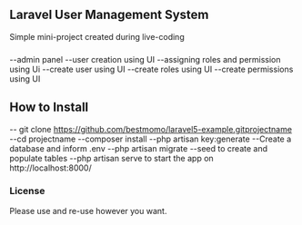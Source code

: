 ## Laravel User Management System

Simple mini-project created during live-coding

###

--admin panel
--user creation using UI
--assigning roles and permission using Ui
--create user using UI
--create roles using UI
--create permissions using UI

## How to Install

-- git clone https://github.com/bestmomo/laravel5-example.gitprojectname
--cd projectname
--composer install
--php artisan key:generate
--Create a database and inform .env
--php artisan migrate --seed to create and      populate tables
--php artisan serve to start the app on http://localhost:8000/


### License

Please use and re-use however you want.
